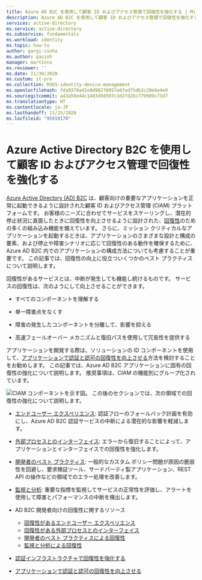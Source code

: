 ```yaml
---
title: Azure AD B2C を使用して顧客 ID およびアクセス管理で回復性を強化する | Microsoft Docs
description: Azure AD B2C を使用して顧客 ID およびアクセス管理で回復性を強化する方法
services: active-directory
ms.service: active-directory
ms.subservice: fundamentals
ms.workload: identity
ms.topic: how-to
author: gargi-sinha
ms.author: gasinh
manager: martinco
ms.reviewer: ''
ms.date: 11/30/2020
ms.custom: it-pro
ms.collection: M365-identity-device-management
ms.openlocfilehash: fda9378a41e0d98276957a6fad75db2c20e6e4e9
ms.sourcegitcommit: a43a59e44c14d349d597c3d2fd2bc779989c71d7
ms.translationtype: HT
ms.contentlocale: ja-JP
ms.lasthandoff: 11/25/2020
ms.locfileid: "95919170"
---
```

# <a name="build-resilience-in-your-customer-identity-and-access-management-with-azure-active-directory-b2c"></a>Azure Active Directory B2C を使用して顧客 ID およびアクセス管理で回復性を強化する

[Azure Active Directory (AD) B2C](https://docs.microsoft.com/azure/active-directory-b2c/overview) は、顧客向けの重要なアプリケーションを正常に起動できるように設計された顧客 ID およびアクセス管理 (CIAM) プラットフォームです。 お客様のニーズに合わせてサービスをスケーリングし、潜在的停止状況に直面したときに回復性を向上させるように設計された、[回復性](https://azure.microsoft.com/blog/advancing-azure-active-directory-availability/)のための多くの組み込み機能を備えています。 さらに、ミッション クリティカルなアプリケーションを起動するときは、アプリケーションのさまざまな設計と構成の要素、および停止や障害シナリオに応じて回復性のある動作を確保するために、Azure AD B2C 内でのアプリケーションの構成方法についても考慮することが重要です。 この記事では、回復性の向上に役立ついくつかのベスト プラクティスについて説明します。

回復性があるサービスとは、中断が発生しても機能し続けるものです。 サービスの回復性は、次のようにして向上させることができます。

- すべてのコンポーネントを理解する

- 単一障害点をなくす

- 障害の発生したコンポーネントを分離して、影響を抑える

- 高速フェールオーバー メカニズムと復旧パスを使用して冗長性を提供する

アプリケーションを開発する際は、ソリューションの ID コンポーネントを使用して、[アプリケーションで認証と認可の回復性を向上させる](resilience-app-development-overview.md)方法を検討することをお勧めします。 この記事では、Azure AD B2C アプリケーションに固有の回復性の強化について説明します。 推奨事項は、CIAM の機能別にグループ化されています。

![CIAM コンポーネントを示す図。](media/resilience-b2c/high-level-components.png) この後のセクションでは、次の領域での回復性の強化について説明します。

- [エンドユーザー エクスペリエンス](resilient-end-user-experience.md): 認証フローのフォールバック計画を有効にし、Azure AD B2C 認証サービスの中断による潜在的な影響を軽減します。

- [外部プロセスとのインターフェイス](resilient-external-processes.md): エラーから復旧することによって、アプリケーションとインターフェイスでの回復性を強化します。  

- [開発者のベスト プラクティス](resilience-b2c-developer-best-practices.md): 一般的なカスタム ポリシー問題が原因の脆弱性を回避し、要求検証ツール、サードパーティ製アプリケーション、REST API の操作などの領域でのエラー処理を改善します。

- [監視と分析](resilience-with-monitoring-alerting.md): 重要な指標を監視してサービスの正常性を評価し、アラートを使用して障害とパフォーマンスの中断を検出します。

- AD B2C 開発者向けの回復性に関するリソース
  - [回復性があるエンドユーザー エクスペリエンス](resilient-end-user-experience.md)
  - [回復性がある外部プロセスとのインターフェイス](resilient-external-processes.md)
  - [開発者のベスト プラクティスによる回復性](resilience-b2c-developer-best-practices.md)
  - [監視と分析による回復性](resilience-with-monitoring-alerting.md)
- [認証インフラストラクチャで回復性を強化する](resilience-in-infrastructure.md)
- [アプリケーションで認証と認可の回復性を向上させる](resilience-app-development-overview.md)
